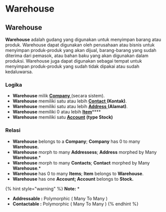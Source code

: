 # Warehouse

## Warehouse

**Warehouse** adalah gudang yang digunakan untuk menyimpan barang atau produk. Warehouse dapat digunakan oleh perusahaan atau bisnis untuk menyimpan produk-produk yang akan dijual, barang-barang yang sudah diterima dari pemasok, atau bahan baku yang akan digunakan dalam produksi. Warehouse juga dapat digunakan sebagai tempat untuk menyimpan produk-produk yang sudah tidak dipakai atau sudah kedaluwarsa.

### Logika&#x20;

* **Warehouse** milik [**Company** ](../../core-concept/#company-perusahaan)(secara sistem).
* **Warehouse** memiliki satu atau lebih [**Contact** ](../../crm-concept/contact.md)**(Kontak)**.
* **Warehouse** memiliki satu atau lebih [**Address** ](../../crm-concept/address.md)**(Alamat)**.
* **Warehouse** memiliki 0 atau lebih [**Item**](item.md)****
* **Warehouse** memiliki satu [**Account**](../../account-concept.md) **(type Stock)**

### Relasi

* **Warehouse** belongs to a **Company**; **Company** has 0 to many **Warehouse.**
* **Warehouse** morph to many **Addressess**; **Address** morphed by Many **Warehouse**.\*
* **Warehouse** morph to many **Contacts**; **Contact** morphed by Many **Warehouse**.\*
* **Warehouse** has 0 to many **Items**; **Item** belongs to **Warehouse**.
* **Warehouse** has one **Account; Account** belongs to **Stock.**

{% hint style="warning" %}
**Note:** \*

* **Addressable  :** Polymorphic ( Many To Many )
* **Contactable :** Polymorphic ( Many To Many )
{% endhint %}
